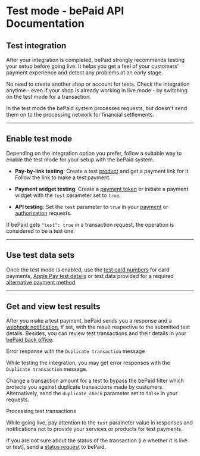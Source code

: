 # Test mode - bePaid API Documentation
Test integration
----------------

After your integration is completed, bePaid strongly recommends testing your setup before going live. It helps you get a feel of your customers' payment experience and detect any problems at an early stage.

No need to create another shop or account for tests. Check the integration anytime - even if your shop is already working in live mode - by switching on the test mode for a transaction.

In the test mode the bePaid system processes requests, but doesn't send them on to the processing network for financial settlements.

* * *

Enable test mode
----------------

Depending on the integration option you prefer, follow a suitable way to enable the test mode for your setup with the bePaid system.

*   **Pay-by-link testing**: Create a test [product](https://docs.bepaid.by/en/integration/pay_by_link/index.html) and get a payment link for it. Follow the link to make a test payment.
    
*   **Payment widget testing**: Create a [payment token](https://docs.bepaid.by/en/integration/widget/payment_token/) or initiate a payment widget with the `test` parameter set to `true`.
    
*   **API testing**: Set the `test` parameter to `true` in your [payment](https://docs.bepaid.by/en/integration/card_api/transactions/payment/) or [authorization](https://docs.bepaid.by/en/integration/card_api/transactions/authorization/) requests.
    

If bePaid gets `"test": true` in a transaction request, the operation is considered to be a test one.

* * *

Use test data sets
------------------

Once the test mode is enabled, use the [test card numbers](https://docs.bepaid.by/en/integration/card_api/testing/) for card payments, [Apple Pay test details](https://docs.bepaid.by/en/payment_methods/apple_pay/testing/) or test data provided for a required [alternative payment method](https://docs.bepaid.by/en/payment_methods/apms/index.html).

* * *

Get and view test results
-------------------------

After you make a test payment, bePaid sends you a response and a [webhook notification](https://docs.bepaid.by/en/using_api/webhooks/), if set, with the result respective to the submitted test details. Besides, you can review test transactions and their details in your [bePaid back office](https://merchant.bepaid.by/).

Error response with the `Duplicate transaction` message

While testing the integration, you may get error responses with the `Duplicate transaction` message.

Change a transaction amount for a test to bypass the bePaid filter which protects you against duplicate transactions made by customers. Alternatively, send the `duplicate_check` parameter set to `false` in your requests.

Processing test transactions

While going live, pay attention to the `test` parameter value in responses and notifications not to provide your services or products for test payments.

If you are not sure about the status of the transaction (i.e whether it is live or test), send a [status request](https://docs.bepaid.by/en/integration/widget/query/) to bePaid.